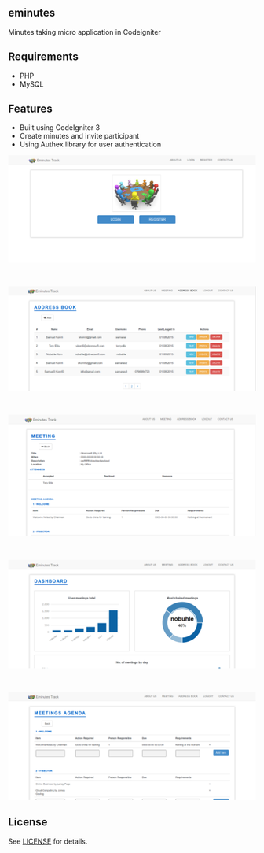 ## eminutes
Minutes taking micro application in Codeigniter

## Requirements

* PHP
* MySQL

## Features
* Built using CodeIgniter 3
* Create minutes and invite participant
* Using Authex library for user authentication

<p align="center">
    <img src="eminutes_index.png" alt=""/>
</p>
<br />
<p align="center">
    <img src="eminutes_address.png" alt=""/>
</p>
<br />
<p align="center">
    <img src="eminutes_meeting.png" alt=""/>
</p>
<br />
<p align="center">
    <img src="eminutes_dashboard.png" alt=""/>
</p>
<br />
<p align="center">
    <img src="eminutes_agenda.png" alt=""/>
</p>

## License
See [LICENSE](LICENSE) for details.
